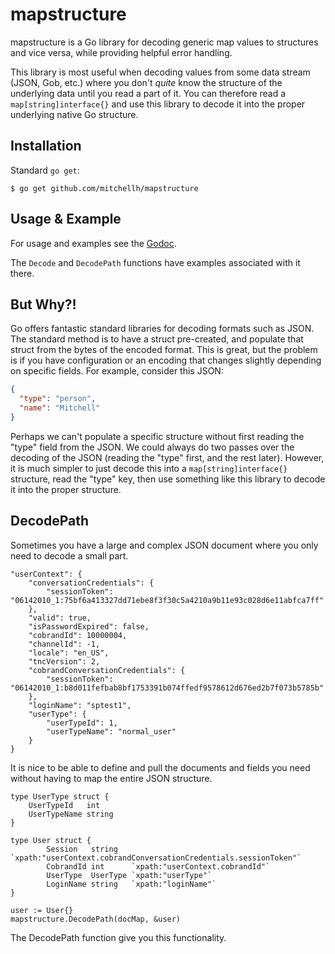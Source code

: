 # mapstructure

mapstructure is a Go library for decoding generic map values to structures
and vice versa, while providing helpful error handling.

This library is most useful when decoding values from some data stream (JSON,
Gob, etc.) where you don't _quite_ know the structure of the underlying data
until you read a part of it. You can therefore read a `map[string]interface{}`
and use this library to decode it into the proper underlying native Go
structure.

## Installation

Standard `go get`:

```
$ go get github.com/mitchellh/mapstructure
```

## Usage & Example

For usage and examples see the [Godoc](http://godoc.org/github.com/mitchellh/mapstructure).

The `Decode` and `DecodePath` functions have examples associated with it there.

## But Why?!

Go offers fantastic standard libraries for decoding formats such as JSON.
The standard method is to have a struct pre-created, and populate that struct
from the bytes of the encoded format. This is great, but the problem is if
you have configuration or an encoding that changes slightly depending on
specific fields. For example, consider this JSON:

```json
{
  "type": "person",
  "name": "Mitchell"
}
```

Perhaps we can't populate a specific structure without first reading
the "type" field from the JSON. We could always do two passes over the
decoding of the JSON (reading the "type" first, and the rest later).
However, it is much simpler to just decode this into a `map[string]interface{}`
structure, read the "type" key, then use something like this library
to decode it into the proper structure.

## DecodePath

Sometimes you have a large and complex JSON document where you only need to decode
a small part.

```
"userContext": {
    "conversationCredentials": {
        "sessionToken": "06142010_1:75bf6a413327dd71ebe8f3f30c5a4210a9b11e93c028d6e11abfca7ff"
    },
	"valid": true,
    "isPasswordExpired": false,
    "cobrandId": 10000004,
    "channelId": -1,
    "locale": "en_US",
    "tncVersion": 2,
    "cobrandConversationCredentials": {
        "sessionToken": "06142010_1:b8d011fefbab8bf1753391b074ffedf9578612d676ed2b7f073b5785b"
    },
	"loginName": "sptest1",
	"userType": {
        "userTypeId": 1,
        "userTypeName": "normal_user"
    }
}
```
It is nice to be able to define and pull the documents and fields you need without
having to map the entire JSON structure.

```
type UserType struct {
	UserTypeId   int
	UserTypeName string
}
	
type User struct {
		Session   string   `xpath:"userContext.cobrandConversationCredentials.sessionToken"`
		CobrandId int      `xpath:"userContext.cobrandId"`
		UserType  UserType `xpath:"userType"`
		LoginName string   `xpath:"loginName"`
}

user := User{}
mapstructure.DecodePath(docMap, &user)
```
The DecodePath function give you this functionality.